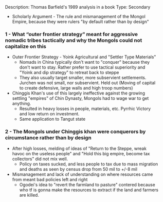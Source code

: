 Description: Thomas Barfield's 1989 analysis in a book
Type: Secondary
- Scholarly Argument - The rule and mismanagement of the Mongol Empire, because they were rulers "by default rather than by design"
### 1 - What “outer frontier strategy” meant for aggressive nomadic tribes tactically and why the Mongols could not capitalize on this  
- Outer Frontier Strategy - Yoink Agricultural and "Settler Type Materials"
	- Nomads in China typically don't want to "conquer" because they don't want to stay. Rather prefer to use tactical superiority and "Yoink and dip strategy" to retreat back to steppe
	- They also usually target smaller, more subservient settlements. Jurchen was not small, nor subservient. Held out (Moving of capital to create defensive, large walls and high troop numbers)
- Chinggis Khan's use of this largely ineffective against the growing settling "empires" of Chin Dynasty, Mongols had to wage war to get anything. 
	- Resulted in heavy losses in people, materials, etc. Pyrrhic Victory and low return on investment. 
	- Same application to Tangut state
### 2 - The Mongols under Chinggis khan were conquerors by circumstance rather than by design
- After high losses, melding of ideas of "Return to the Steppe, wreak havoc on the useless people" and "Hold this big empire, become tax collectors" did not mix well.
	- Policy on taxes sucked, and less people to tax due to mass migration and deaths as seen by census drop from 50 mil to +/-8 mil
- Mismanagement and lack of understanding on where resources came from meant bad policies left and right
	- Ogodei's idea to "revert the farmland to pasture" contered because who tf is gonna make the resources to extract if the land and farmers are killed. 
